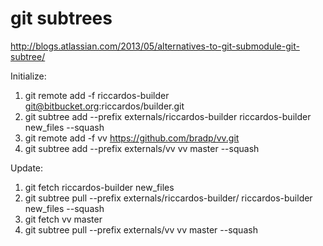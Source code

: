 # git subtrees

http://blogs.atlassian.com/2013/05/alternatives-to-git-submodule-git-subtree/

Initialize:

1. git remote add -f riccardos-builder git@bitbucket.org:riccardos/builder.git
2. git subtree add --prefix externals/riccardos-builder riccardos-builder new_files --squash
3. git remote add -f vv https://github.com/bradp/vv.git
4. git subtree add --prefix externals/vv vv master --squash

Update:

1. git fetch riccardos-builder new_files
2. git subtree pull --prefix externals/riccardos-builder/ riccardos-builder new_files --squash
3. git fetch vv master
4. git subtree pull --prefix externals/vv vv master --squash

